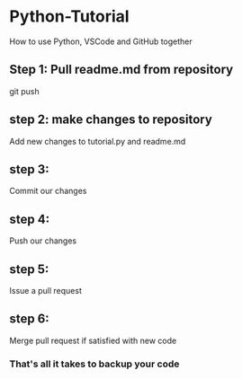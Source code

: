 # Python-Tutorial
How to use Python, VSCode and GitHub together

## Step 1: Pull readme.md from repository
git push 

## step 2: make changes to repository
Add new changes to tutorial.py and readme.md

## step 3: 
Commit our changes

## step 4:
 Push our changes

 ## step 5:
 Issue a pull request

 ## step 6:
Merge pull request if satisfied with new code

### That's all it takes to backup your code
